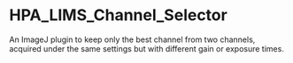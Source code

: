 # HPA_LIMS_Channel_Selector
 An ImageJ plugin to keep only the best channel from two channels, acquired under the same settings but with different gain or exposure times.
